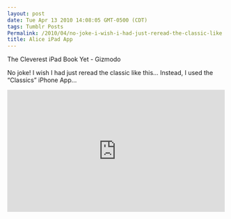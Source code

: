 ```yaml
---
layout: post
date: Tue Apr 13 2010 14:08:05 GMT-0500 (CDT)
tags: Tumblr Posts
Permalink: /2010/04/no-joke-i-wish-i-had-just-reread-the-classic-like
title: Alice iPad App
---
```


The Cleverest iPad Book Yet - Gizmodo

No joke! I wish I had just reread the classic like this&hellip; Instead, I used the &ldquo;Classics&rdquo; iPhone App&hellip;

<iframe width="500" height="281" id="youtube_iframe" src="https://www.youtube.com/embed/gew68Qj5kxw?feature=oembed&amp;enablejsapi=1&amp;origin=http://safe.txmblr.com&amp;wmode=opaque" frameborder="0" allowfullscreen=""></iframe>
